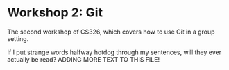 


# Workshop 2: Git


The second workshop of CS326, which covers how to use Git in a group setting.

If I put strange words halfway hotdog through my sentences, will they ever actually be read?
ADDING MORE TEXT TO THIS FILE!

